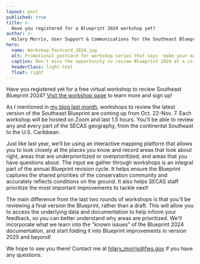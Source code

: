 ```yaml
---
layout: post
published: true
title: >-
  Have you registered for a Blueprint 2024 workshop yet?
author: >-
  Hilary Morris, User Support & Communications for the Southeast Blueprint
hero:
  name: Workshop_Postcard_2024.jpg
  alt: Promotional postcard for workshop series that says 'make your mark on Blueprint 2024' with a map of Blueprint 2024 with colorful feedback polygons on top, and a pencil sketching one of the polygons with a question mark inside.
  caption: Don't miss the opportunity to review Blueprint 2024 at a virtual workshop!
  headerClass: light-text
  float: right
---
```


Have you registered yet for a free virtual workshop to review Southeast Blueprint 2024? [Visit the workshop page](https://secassoutheast.org/workshops) to learn more and sign up!

As I mentioned in [my blog last month](https://secassoutheast.org/2024/08/26/Register-now-for-a-2024-Blueprint-workshop.html), workshops to review the latest version of the Southeast Blueprint are coming up from Oct. 22-Nov. 7. Each workshop will be hosted on Zoom and last 1.5 hours. You'll be able to review any and every part of the SECAS geography, from the continental Southeast to the U.S. Caribbean.<!--more-->

Just like last year, we’ll be using an interactive mapping platform that allows you to look closely at the places you know and record areas that look about right, areas that are underprioritized or overprioritized, and areas that you have questions about. The input we gather through workshops is an integral part of the annual Blueprint revision cycle. It helps ensure the Blueprint captures the shared priorities of the conservation community and accurately reflects conditions on the ground. It also helps SECAS staff prioritize the most important improvements to tackle next!

The main difference from the last two rounds of workshops is that you'll be reviewing a final version the Blueprint, rather than a draft. This will allow you to access the underlying data and documentation to help inform your feedback, so you can better understand why areas are prioritized. We'll incorporate what we learn into the "known issues" of the Blueprint 2024 documentation, and start folding it into Blueprint improvements in version 2025 and beyond!

We hope to see you there! Contact me at hilary_morris@fws.gov if you have any questions.
